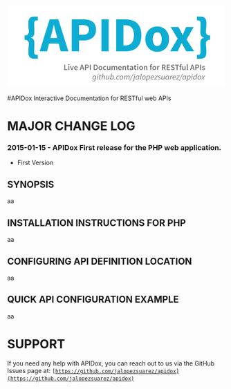 ![IPv6](apidox.png)

#APIDox
 Interactive Documentation for RESTful web APIs

MAJOR CHANGE LOG
================

### 2015-01-15 - APIDox First release for the PHP web application.
* First Version 

SYNOPSIS
--------
aa


INSTALLATION INSTRUCTIONS FOR PHP
---------------------------------
aa

CONFIGURING API DEFINITION LOCATION
-----------------------------------
aa

QUICK API CONFIGURATION EXAMPLE
-------------------------------
aa

SUPPORT
=======
If you need any help with APIDox, you can reach out to us via the GitHub Issues page at:
<code>[https://github.com/jalopezsuarez/apidox](https://github.com/jalopezsuarez/apidox)</code>

